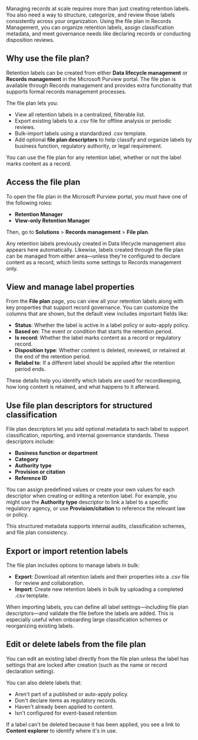 
Managing records at scale requires more than just creating retention labels. You also need a way to structure, categorize, and review those labels consistently across your organization. Using the file plan in Records Management, you can organize retention labels, assign classification metadata, and meet governance needs like declaring records or conducting disposition reviews.

## Why use the file plan?

Retention labels can be created from either **Data lifecycle management** or **Records management** in the Microsoft Purview portal. The file plan is available through Records management and provides extra functionality that supports formal records management processes.

The file plan lets you:

- View all retention labels in a centralized, filterable list.
- Export existing labels to a .csv file for offline analysis or periodic reviews.
- Bulk-import labels using a standardized .csv template.
- Add optional **file plan descriptors** to help classify and organize labels by business function, regulatory authority, or legal requirement.

You can use the file plan for any retention label, whether or not the label marks content as a record.

## Access the file plan

To open the file plan in the Microsoft Purview portal, you must have one of the following roles:

- **Retention Manager**
- **View-only Retention Manager**

Then, go to **Solutions** > **Records management** > **File plan**.

Any retention labels previously created in Data lifecycle management also appears here automatically. Likewise, labels created through the file plan can be managed from either area—unless they're configured to declare content as a record, which limits some settings to Records management only.

## View and manage label properties

From the **File plan** page, you can view all your retention labels along with key properties that support record governance. You can customize the columns that are shown, but the default view includes important fields like:

- **Status**: Whether the label is active in a label policy or auto-apply policy.
- **Based on**: The event or condition that starts the retention period.
- **Is record**: Whether the label marks content as a record or regulatory record.
- **Disposition type**: Whether content is deleted, reviewed, or retained at the end of the retention period.
- **Relabel to**: If a different label should be applied after the retention period ends.

These details help you identify which labels are used for recordkeeping, how long content is retained, and what happens to it afterward.

## Use file plan descriptors for structured classification

File plan descriptors let you add optional metadata to each label to support classification, reporting, and internal governance standards. These descriptors include:

- **Business function or department**
- **Category**
- **Authority type**
- **Provision or citation**
- **Reference ID**

You can assign predefined values or create your own values for each descriptor when creating or editing a retention label. For example, you might use the **Authority type** descriptor to link a label to a specific regulatory agency, or use **Provision/citation** to reference the relevant law or policy.

This structured metadata supports internal audits, classification schemes, and file plan consistency.

## Export or import retention labels

The file plan includes options to manage labels in bulk:

- **Export**: Download all retention labels and their properties into a .csv file for review and collaboration.
- **Import**: Create new retention labels in bulk by uploading a completed .csv template.

When importing labels, you can define all label settings—including file plan descriptors—and validate the file before the labels are added. This is especially useful when onboarding large classification schemes or reorganizing existing labels.

## Edit or delete labels from the file plan

You can edit an existing label directly from the file plan unless the label has settings that are locked after creation (such as the name or record declaration setting).

You can also delete labels that:

- Aren't part of a published or auto-apply policy.
- Don't declare items as regulatory records.
- Haven't already been applied to content.
- Isn't configured for event-based retention

If a label can't be deleted because it has been applied, you see a link to **Content explorer** to identify where it's in use.
